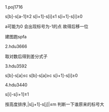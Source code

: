 1.poj1716

s[b]-s[a-1]≥2 s[i+1]-s[i]≤1 s[i+1]-s[i]≥0

a可能为0 会出现标号为-1的点 故得后移一位

建图跑spfa

2.hdu3666

取对数后得到差分式子

3.hdu3592

s[b]-s[a]≤c s[b]-s[a]≥c s[i+1]-s[i]≥0

4.hdu3440

s[i]-s[i+1]≥1

按高度排序,|s[j+1]-s[j]|≤m  判断一下谁原来的标号大
